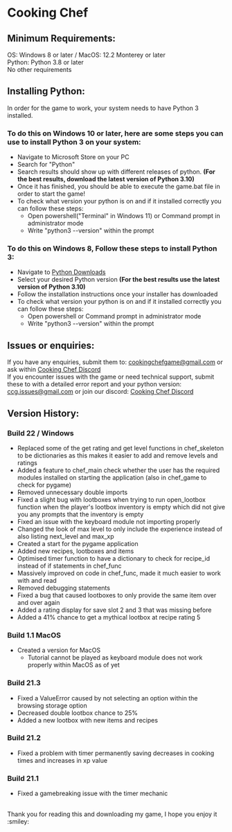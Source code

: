 # Cooking Chef

## Minimum Requirements:
OS: Windows 8 or later / MacOS: 12.2 Monterey or later
</br>
Python: Python 3.8 or later 
</br>
No other requirements
</br>
## Installing Python:
In order for the game to work, your system needs to have Python 3 installed.
</br>
### To do this on Windows 10 or later, here are some steps you can use to install Python 3 on your system:
- Navigate to Microsoft Store on your PC
- Search for "Python"
- Search results should show up with different releases of python. <b>(For the best results, download the latest version of Python 3.10)</b>
- Once it has finished, you should be able to execute the game.bat file in order to start the game!
- To check what version your python is on and if it installed correctly you can follow these steps:
  - Open powershell("Terminal" in Windows 11) or Command prompt in administrator mode
  - Write "python3 --version" within the prompt
### To do this on Windows 8, Follow these steps to install Python 3:
- Navigate to [Python Downloads](https://www.python.org/downloads/windows/)
- Select your desired Python version <b>(For the best results use the latest version of Python 3.10)</b>
- Follow the installation instructions once your installer has downloaded
- To check what version your python is on and if it installed correctly you can follow these steps:
  - Open powershell or Command prompt in administrator mode
  - Write "python3 --version" within the prompt
## Issues or enquiries:
If you have any enquiries, submit them to: cookingchefgame@gmail.com or ask within [Cooking Chef Discord](https://discord.gg/CFQdynhFNd)
</br>
If you encounter issues with the game or need technical support, submit these to with a detailed error report and your python version: ccg.issues@gmail.com or join our discord: [Cooking Chef Discord](https://discord.gg/CFQdynhFNd)
</br>
## Version History:
### Build 22 / Windows
- Replaced some of the get rating and get level functions in chef_skeleton to be dictionaries as this makes it easier to add and remove levels and ratings 
- Added a feature to chef_main check whether the user has the required modules installed on starting the application (also in chef_game to check for pygame) 
- Removed unnecessary double imports
- Fixed a slight bug with lootboxes when trying to run open_lootbox function when the player's lootbox inventory is empty which did not give you any prompts that the inventory is empty
- Fixed an issue with the keyboard module not importing properly
- Changed the look of max level to only include the experience instead of also listing next_level and max_xp
- Created a start for the pygame application
- Added new recipes, lootboxes and items
- Optimised timer function to have a dictionary to check for recipe_id instead of if statements in chef_func
- Massively improved on code in chef_func, made it much easier to work with and read
- Removed debugging statements
- Fixed a bug that caused lootboxes to only provide the same item over and over again
- Added a rating display for save slot 2 and 3 that was missing before
- Added a 41% chance to get a mythical lootbox at recipe rating 5
### Build 1.1 MacOS
- Created a version for MacOS
  - Tutorial cannot be played as keyboard module does not work properly within MacOS as of yet
### Build 21.3
- Fixed a ValueError caused by not selecting an option within the browsing storage option
- Decreased double lootbox chance to 25%
- Added a new lootbox with new items and recipes
### Build 21.2
- Fixed a problem with timer permanently saving decreases in cooking times and increases in xp value
### Build 21.1
- Fixed a gamebreaking issue with the timer mechanic
</br>
Thank you for reading this and downloading my game, I hope you enjoy it :smiley:
